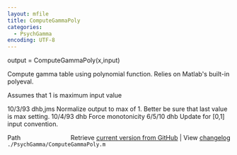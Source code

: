 ```yaml
---
layout: mfile
title: ComputeGammaPoly
categories:
  - PsychGamma
encoding: UTF-8
---
```


output = ComputeGammaPoly(x,input)

Compute gamma table using polynomial function.
Relies on Matlab's built-in polyeval.

Assumes that 1 is maximum input value

10/3/93  dhb,jms  Normalize output to max of 1.
                  Better be sure that last value is max setting.
10/4/93  dhb      Force monotonicity
6/5/10   dhb      Update for [0,1] input convention.


<div class="code_header" style="text-align:right;">
  <span style="float:left;">Path&nbsp;&nbsp;</span> <span class="counter">Retrieve <a href=
  "https://raw.github.com/Psychtoolbox-3/Psychtoolbox-3/beta/./PsychGamma/ComputeGammaPoly.m">current version from GitHub</a> | View <a href=
  "https://github.com/Psychtoolbox-3/Psychtoolbox-3/commits/beta/./PsychGamma/ComputeGammaPoly.m">changelog</a></span>
</div>
<div class="code">
  <code>./PsychGamma/ComputeGammaPoly.m</code>
</div>
